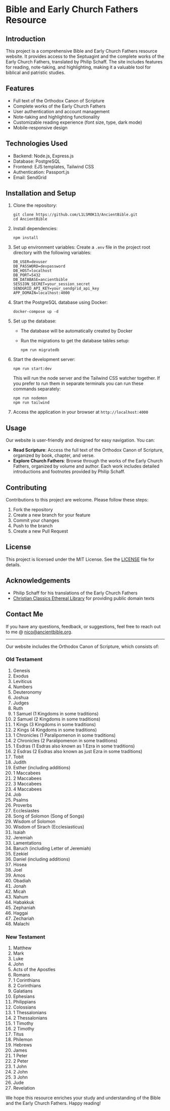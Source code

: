 # Bible and Early Church Fathers Resource

## Introduction

This project is a comprehensive Bible and Early Church Fathers resource website. It provides access to the Septuagint and the complete works of the Early Church Fathers, translated by Philip Schaff. The site includes features for reading, note-taking, and highlighting, making it a valuable tool for biblical and patristic studies.

## Features

- Full text of the Orthodox Canon of Scripture
- Complete works of the Early Church Fathers
- User authentication and account management
- Note-taking and highlighting functionality
- Customizable reading experience (font size, type, dark mode)
- Mobile-responsive design

## Technologies Used

- Backend: Node.js, Express.js
- Database: PostgreSQL
- Frontend: EJS templates, Tailwind CSS
- Authentication: Passport.js
- Email: SendGrid

## Installation and Setup

1. Clone the repository:

   ```
   git clone https://github.com/L1LSM0K13/AncientBible.git
   cd AncientBible
   ```

2. Install dependencies:

   ```
   npm install
   ```

3. Set up environment variables:
   Create a `.env` file in the project root directory with the following variables:

   ```
   DB_USER=devuser
   DB_PASSWORD=devpassword
   DB_HOST=localhost
   DB_PORT=5432
   DB_DATABASE=ancientbible
   SESSION_SECRET=your_session_secret
   SENDGRID_API_KEY=your_sendgrid_api_key
   APP_DOMAIN=localhost:4000
   ```

4. Start the PostgreSQL database using Docker:

   ```
   docker-compose up -d
   ```

5. Set up the database:
   - The database will be automatically created by Docker
   - Run the migrations to get the database tables setup:

     ```
     npm run migratedb
     ```

6. Start the development server:

   ```
   npm run start:dev
   ```

   This will run the node server and the Tailwind CSS watcher together.  If you prefer to run them in separate terminals you can run these commands separately:

   ```
   npm run nodemon
   npm run tailwind
   ```

7. Access the application in your browser at `http://localhost:4000`

## Usage

Our website is user-friendly and designed for easy navigation. You can:

- **Read Scripture**: Access the full text of the Orthodox Canon of Scripture, organized by book, chapter, and verse.
- **Explore Church Fathers**: Browse through the works of the Early Church Fathers, organized by volume and author. Each work includes detailed introductions and footnotes provided by Philip Schaff.

## Contributing

Contributions to this project are welcome. Please follow these steps:

1. Fork the repository
2. Create a new branch for your feature
3. Commit your changes
4. Push to the branch
5. Create a new Pull Request

## License

This project is licensed under the MIT License. See the [LICENSE](LICENSE) file for details.

## Acknowledgements

- Philip Schaff for his translations of the Early Church Fathers
- [Christian Classics Ethereal Library](https://ccel.org/) for providing public domain texts

## Contact Me

If you have any questions, feedback, or suggestions, feel free to reach out to me @ <nico@ancientbible.org>.

---

Our website includes the Orthodox Canon of Scripture, which consists of:

### Old Testament

1. Genesis
2. Exodus
3. Leviticus
4. Numbers
5. Deuteronomy
6. Joshua
7. Judges
8. Ruth
9. 1 Samuel (1 Kingdoms in some traditions)
10. 2 Samuel (2 Kingdoms in some traditions)
11. 1 Kings (3 Kingdoms in some traditions)
12. 2 Kings (4 Kingdoms in some traditions)
13. 1 Chronicles (1 Paralipomenon in some traditions)
14. 2 Chronicles (2 Paralipomenon in some traditions)
15. 1 Esdras (1 Esdras also known as 1 Ezra in some traditions)
16. 2 Esdras (2 Esdras also known as just Ezra in some traditions)
17. Tobit
18. Judith
19. Esther (including additions)
20. 1 Maccabees
21. 2 Maccabees
22. 3 Maccabees
23. 4 Maccabees
24. Job
25. Psalms
26. Proverbs
27. Ecclesiastes
28. Song of Solomon (Song of Songs)
29. Wisdom of Solomon
30. Wisdom of Sirach (Ecclesiasticus)
31. Isaiah
32. Jeremiah
33. Lamentations
34. Baruch (including Letter of Jeremiah)
35. Ezekiel
36. Daniel (including additions)
37. Hosea
38. Joel
39. Amos
40. Obadiah
41. Jonah
42. Micah
43. Nahum
44. Habakkuk
45. Zephaniah
46. Haggai
47. Zechariah
48. Malachi

### New Testament

1. Matthew
2. Mark
3. Luke
4. John
5. Acts of the Apostles
6. Romans
7. 1 Corinthians
8. 2 Corinthians
9. Galatians
10. Ephesians
11. Philippians
12. Colossians
13. 1 Thessalonians
14. 2 Thessalonians
15. 1 Timothy
16. 2 Timothy
17. Titus
18. Philemon
19. Hebrews
20. James
21. 1 Peter
22. 2 Peter
23. 1 John
24. 2 John
25. 3 John
26. Jude
27. Revelation

We hope this resource enriches your study and understanding of the Bible and the Early Church Fathers. Happy reading!
